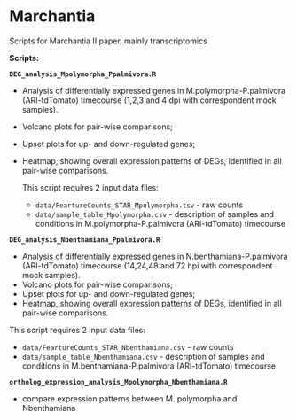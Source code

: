 # Marchantia

Scripts for Marchantia II paper, mainly transcriptomics

**Scripts:**

**``DEG_analysis_Mpolymorpha_Ppalmivora.R``**

- Analysis of differentially expressed genes in M.polymorpha-P.palmivora (ARI-tdTomato) timecourse (1,2,3 and 4 dpi with correspondent mock samples).
- Volcano plots for pair-wise comparisons;
- Upset plots for up- and down-regulated genes;
- Heatmap, showing overall expression patterns of DEGs, identified in all pair-wise comparisons.

  This script requires 2 input data files:
  - ``data/FeartureCounts_STAR_Mpolymorpha.tsv`` - raw counts
  - ``data/sample_table_Mpolymorpha.csv`` - description of samples and conditions in M.polymorpha-P.palmivora (ARI-tdTomato) timecourse


**``DEG_analysis_Nbenthamiana_Ppalmivora.R``**
- Analysis of differentially expressed genes in N.benthamiana-P.palmivora (ARI-tdTomato) timecourse (14,24,48 and 72 hpi with correspondent mock samples).
- Volcano plots for pair-wise comparisons;
- Upset plots for up- and down-regulated genes;
- Heatmap, showing overall expression patterns of DEGs, identified in all pair-wise comparisons.

 This script requires 2 input data files:
 - ``data/FeartureCounts_STAR_Nbenthamiana.csv`` - raw counts
 - ``data/sample_table_Nbenthamiana.csv`` - description of samples and conditions in M.benthamiana-P.palmivora (ARI-tdTomato) timecourse

**``ortholog_expression_analysis_Mpolymorpha_Nbenthamiana.R``**
- compare expression patterns between M. polymorpha and Nbenthamiana 
